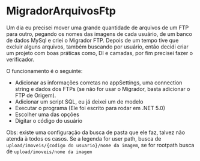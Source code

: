 # MigradorArquivosFtp

Um dia eu precisei mover uma grande quantidade de arquivos de um FTP para outro, pegando os nomes das imagens de cada usuário, de um banco de dados MySql e criei o Migrador FTP. Depois de um tempo tive que excluir alguns arquivos, também buscando por usuário, então decidi criar um projeto com boas práticas como, DI e camadas, por fim precisei fazer o verificador.

O funcionamento é o seguinte:
- Adicionar as informações corretas no appSettings, uma connection string e dados dos FTPs (se não for usar o Migrador, basta adicionar o FTP de Origem).
- Adicionar um script SQL, eu já deixei um de modelo
- Executar o programa (Ele foi escrito para rodar em .NET 5.0)
- Escolher uma das opções 
- Digitar o código do usuário

Obs: existe uma configuração da busca de pasta que ele faz, talvez não atenda à todos os casos. Se a legenda for user path, busca de `upload/imoveis/{codigo do usuario}/nome da imagem`, se for rootpath busca de `upload/imoveis/nome da imagem`
